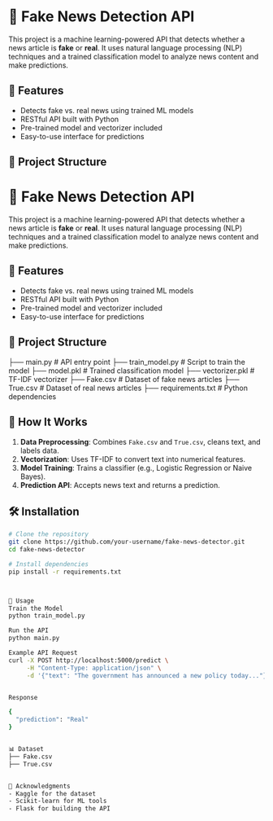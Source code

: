 # 📰 Fake News Detection API

This project is a machine learning-powered API that detects whether a news article is **fake** or **real**. It uses natural language processing (NLP) techniques and a trained classification model to analyze news content and make predictions.

## 🚀 Features

- Detects fake vs. real news using trained ML models
- RESTful API built with Python
- Pre-trained model and vectorizer included
- Easy-to-use interface for predictions

## 📁 Project Structure

# 📰 Fake News Detection API

This project is a machine learning-powered API that detects whether a news article is **fake** or **real**. It uses natural language processing (NLP) techniques and a trained classification model to analyze news content and make predictions.

## 🚀 Features

- Detects fake vs. real news using trained ML models
- RESTful API built with Python
- Pre-trained model and vectorizer included
- Easy-to-use interface for predictions

## 📁 Project Structure

├── main.py              # API entry point 
├── train_model.py       # Script to train the model 
├── model.pkl            # Trained classification model 
├── vectorizer.pkl       # TF-IDF vectorizer 
├── Fake.csv             # Dataset of fake news articles 
├── True.csv             # Dataset of real news articles 
├── requirements.txt     # Python dependencies


## 🧠 How It Works

1. **Data Preprocessing**: Combines `Fake.csv` and `True.csv`, cleans text, and labels data.
2. **Vectorization**: Uses TF-IDF to convert text into numerical features.
3. **Model Training**: Trains a classifier (e.g., Logistic Regression or Naive Bayes).
4. **Prediction API**: Accepts news text and returns a prediction.

## 🛠 Installation

```bash
# Clone the repository
git clone https://github.com/your-username/fake-news-detector.git
cd fake-news-detector

# Install dependencies
pip install -r requirements.txt



🧪 Usage
Train the Model 
python train_model.py

Run the API
python main.py

Example API Request
curl -X POST http://localhost:5000/predict \
     -H "Content-Type: application/json" \
     -d '{"text": "The government has announced a new policy today..."}'


Response

{
  "prediction": "Real"
}


📊 Dataset
├── Fake.csv   
├── True.csv  


🙌 Acknowledgments
- Kaggle for the dataset
- Scikit-learn for ML tools
- Flask for building the API
